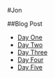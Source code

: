 ---
---

#Jon

##Blog Post
  * [Day One](2014/09/22firstWeek.md)
  * [Day Two](2014/09/23secondDay.md)
  * [Day Three](2014/09/24thirdDay.md)
  * [Day Four](2014/09/25fourthDay.md)
  * [Day Five](2014/09/26fithDay.md)
